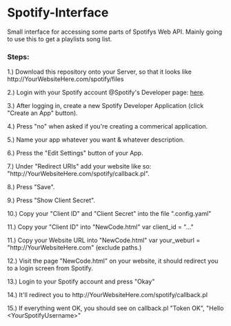 # Spotify-Interface
Small interface for accessing some parts of Spotifys Web API. Mainly going to use this to get a playlists song list.

<h3>Steps:</h3>

<p>1.) Download this repository onto your Server, so that it looks like http://YourWebsiteHere.com/spotify/files</p>
<p>2.) Login with your Spotify account @Spotify's Developer page: <a href="https://beta.developer.spotify.com/dashboard/">here</a>.</p>
<p>3.) After logging in, create a new Spotify Developer Application (click "Create an App" button).</p>
<p>4.) Press "no" when asked if you're creating a commerical application.</p>
<p>5.) Name your app whatever you want & whatever description.</p>
<p>6.) Press the "Edit Settings" button of your App.</p>
<p>7.) Under "Redirect URIs" add your website like so: "http://YourWebsiteHere.com/spotify/callback.pl".</p>
<p>8.) Press "Save".</p>
<p>9.) Press "Show Client Secret".</p>
<p>10.) Copy your "Client ID" and "Client Secret" into the file ".config.yaml"</p>
<p>11.) Copy your "Client ID" into "NewCode.html" var client_id = "..."</p>
<p>11.) Copy your Website URL into "NewCode.html" var your_weburl = "http://YourWebsiteHere.com" (exclude paths.)</p>
<p>12.) Visit the page "NewCode.html" on your website, it should redirect you to a login screen from Spotify.</p>
<p>13.) Login to your Spotify account and press "Okay"</p>
<p>14.) It'll redirect you to http://YourWebsiteHere.com/spotify/callback.pl</p>
<p>15.) If everything went OK, you should see on callback.pl "Token OK", "Hello &lt;YourSpotifyUsername&gt;"</p>